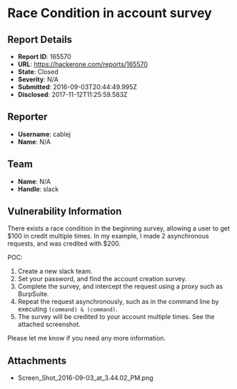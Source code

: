 # Race Condition in account survey

## Report Details
- **Report ID**: 165570
- **URL**: https://hackerone.com/reports/165570
- **State**: Closed
- **Severity**: N/A
- **Submitted**: 2016-09-03T20:44:49.995Z
- **Disclosed**: 2017-11-12T11:25:59.583Z

## Reporter
- **Username**: cablej
- **Name**: N/A

## Team
- **Name**: N/A
- **Handle**: slack

## Vulnerability Information
There exists a race condition in the beginning survey, allowing a user to get $100 in credit multiple times. In my example, I made 2 asynchronous requests, and was credited with $200.

POC:

1. Create a new slack team.
2. Set your password, and find the account creation survey.
3. Complete the survey, and intercept the request using a proxy such as BurpSuite.
4. Repeat the request asynchronously, such as in the command line by executing `(command) & (command)`.
5. The survey will be credited to your account multiple times. See the attached screenshot.

Please let me know if you need any more information.

## Attachments
- Screen_Shot_2016-09-03_at_3.44.02_PM.png
